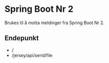 # Spring Boot Nr 2

Brukes til å motta meldinger fra Spring Boot Nr 2.

## Endepunkt
- /
- /jersey/api/send/file
